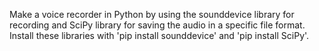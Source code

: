 Make a voice recorder in Python by using the sounddevice library for recording and SciPy library for saving the audio in a specific file format. Install these libraries with 'pip install sounddevice' and 'pip install SciPy'.